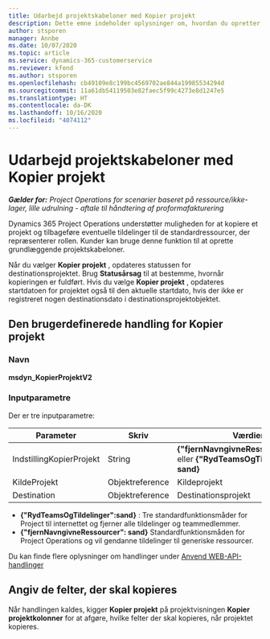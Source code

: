 ```yaml
---
title: Udarbejd projektskabeloner med Kopier projekt
description: Dette emne indeholder oplysninger om, hvordan du opretter projektskabeloner ved hjælp af den brugerdefinerede handling Kopier projekt.
author: stsporen
manager: Annbe
ms.date: 10/07/2020
ms.topic: article
ms.service: dynamics-365-customerservice
ms.reviewer: kfend
ms.author: stsporen
ms.openlocfilehash: cb49109e8c199bc4569702ae844a19985534294d
ms.sourcegitcommit: 11a61db54119503e82faec5f99c4273e8d1247e5
ms.translationtype: HT
ms.contentlocale: da-DK
ms.lasthandoff: 10/16/2020
ms.locfileid: "4074112"
---
```

# <a name="develop-project-templates-with-copy-project"></a>Udarbejd projektskabeloner med Kopier projekt

_**Gælder for:** Project Operations for scenarier baseret på ressource/ikke-lager, lille udrulning - aftale til håndtering af proformafakturering_

Dynamics 365 Project Operations understøtter muligheden for at kopiere et projekt og tilbageføre eventuelle tildelinger til de standardressourcer, der repræsenterer rollen. Kunder kan bruge denne funktion til at oprette grundlæggende projektskabeloner.

Når du vælger **Kopier projekt** , opdateres statussen for destinationsprojektet. Brug **Statusårsag** til at bestemme, hvornår kopieringen er fuldført. Hvis du vælge **Kopier projekt** , opdateres startdatoen for projektet også til den aktuelle startdato, hvis der ikke er registreret nogen destinationsdato i destinationsprojektobjektet.

## <a name="copy-project-custom-action"></a>Den brugerdefinerede handling for Kopier projekt 

### <a name="name"></a>Navn 

**msdyn_KopierProjektV2**

### <a name="input-parameters"></a>Inputparametre
Der er tre inputparametre:

| Parameter          | Skriv   | Værdier                                                   | 
|--------------------|--------|----------------------------------------------------------|
| IndstillingKopierProjekt  | String | **{"fjernNavngivneRessourcer":sand}** eller **{"RydTeamsOgTildelinger": sand}** |
| KildeProjekt      | Objektreference | Kildeprojekt |
| Destination             | Objektreference | Destinationsprojekt |


- **{"RydTeamsOgTildelinger":sand}** : Tre standardfunktionsmåder for Project til internettet og fjerner alle tildelinger og teammedlemmer.
- **{"fjernNavngivneRessourcer": sand}** Standardfunktionsmåden for Project Operations og vil gendanne tildelinger til generiske ressourcer.

Du kan finde flere oplysninger om handlinger under [Anvend WEB-API-handlinger](https://docs.microsoft.com/powerapps/developer/common-data-service/webapi/use-web-api-actions)

## <a name="specify-fields-to-copy"></a>Angiv de felter, der skal kopieres 
Når handlingen kaldes, kigger **Kopier projekt** på projektvisningen **Kopier projektkolonner** for at afgøre, hvilke felter der skal kopieres, når projektet kopieres.
